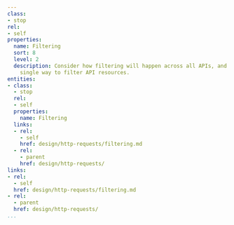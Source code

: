 ```yaml
---
class:
- stop
rel:
- self
properties:
  name: Filtering
  sort: 8
  level: 2
  description: Consider how filtering will happen across all APIs, and establish a
    single way to filter API resources.
entities:
- class:
  - stop
  rel:
  - self
  properties:
    name: Filtering
  links:
  - rel:
    - self
    href: design/http-requests/filtering.md
  - rel:
    - parent
    href: design/http-requests/
links:
- rel:
  - self
  href: design/http-requests/filtering.md
- rel:
  - parent
  href: design/http-requests/
...
```

